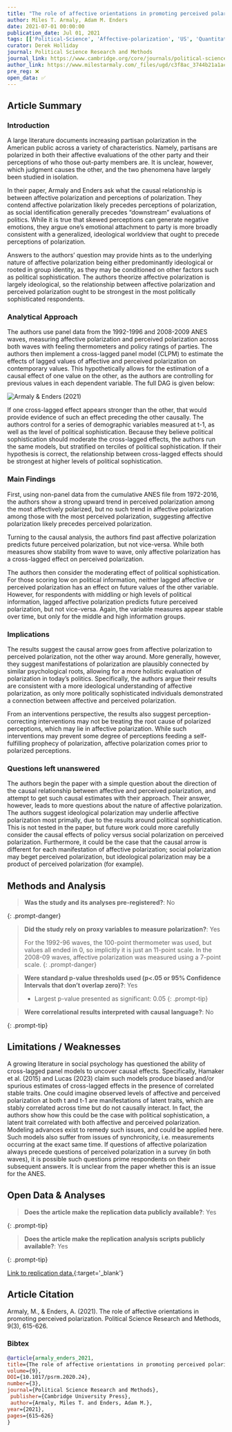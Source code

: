 ```yaml
---
title: "The role of affective orientations in promoting perceived polarization"
author: Miles T. Armaly, Adam M. Enders
date: 2021-07-01 00:00:00
publication_date: Jul 01, 2021
tags: [['Political-Science', 'Affective-polarization', 'US', 'Quantitative', 'Causal', 'ANES']]
curator: Derek Holliday
journal: Political Science Research and Methods
journal_link: https://www.cambridge.org/core/journals/political-science-research-and-methods/article/role-of-affective-orientations-in-promoting-perceived-polarization/8DC909776671F0791C5B6DDE407F5D1E
author_link: https://www.milestarmaly.com/_files/ugd/c3f8ac_3744b21a1ac548cba7e08bbef2d0191e.pdf
pre_reg: ❌
open_data: ✅
---
```


## Article Summary

### Introduction ###
A large literature documents increasing partisan polarization in the American public across a variety of characteristics. Namely, partisans are polarized in both their affective evaluations of the other party and their perceptions of who those out-party members are. It is unclear, however, which judgment causes the other, and the two phenomena have largely been studied in isolation.

In their paper, Armaly and Enders ask what the causal relationship is between affective polarization and perceptions of polarization. They contend affective polarization likely precedes perceptions of polarization, as social identification generally precedes “downstream” evaluations of politics. While it is true that skewed perceptions can generate negative emotions, they argue one’s emotional attachment to party is more broadly consistent with a generalized, ideological worldview that ought to precede perceptions of polarization. 

Answers to the authors’ question may provide hints as to the underlying nature of affective polarization being either predominantly ideological or rooted in group identity, as they may be conditioned on other factors such as political sophistication. The authors theorize affective polarization is largely ideological, so the relationship between affective polarization and perceived polarization ought to be strongest in the most politically sophisticated respondents.

### Analytical Approach ###
The authors use panel data from the 1992-1996 and 2008-2009 ANES waves, measuring affective polarization and perceived polarization across both waves with feeling thermometers and policy ratings of parties. The authors then implement a cross-lagged panel model (CLPM) to estimate the effects of lagged values of affective and perceived polarization on contemporary values. This hypothetically allows for the estimation of a causal effect of one value on the other, as the authors are controlling for previous values in each dependent variable. The full DAG is given below:

![Armaly & Enders (2021)](/assets/img/Armaly-Enders-2021_Holliday.png)

If one cross-lagged effect appears stronger than the other, that would provide evidence of such an effect preceding the other causally. The authors control for a series of demographic variables measured at t-1, as well as the level of political sophistication. Because they believe political sophistication should moderate the cross-lagged effects, the authors run the same models, but stratified on terciles of political sophistication. If their hypothesis is correct, the relationship between cross-lagged effects should be strongest at higher levels of political sophistication.

### Main Findings ###
First, using non-panel data from the cumulative ANES file from 1972-2016, the authors show a strong upward trend in perceived polarization among the most affectively polarized, but no such trend in affective polarization among those with the most perceived polarization, suggesting affective polarization likely precedes perceived polarization.

Turning to the causal analysis, the authors find past affective polarization predicts future perceived polarization, but not vice-versa. While both measures show stability from wave to wave, only affective polarization has a cross-lagged effect on perceived polarization.

The authors then consider the moderating effect of political sophistication. For those scoring low on political information, neither lagged affective or perceived polarization has an effect on future values of the other variable. However, for respondents with middling or high levels of political information, lagged affective polarization predicts future perceived polarization, but not vice-versa. Again, the variable measures appear stable over time, but only for the middle and high information groups.

### Implications ###
The results suggest the causal arrow goes from affective polarization to perceived polarization, not the other way around.  More generally, however, they suggest manifestations of polarization are plausibly connected by similar psychological roots, allowing for a more holistic evaluation of polarization in today’s politics. Specifically, the authors argue their results are consistent with a more ideological understanding of affective polarization, as only more politically sophisticated individuals demonstrated a connection between affective and perceived polarization.

From an interventions perspective, the results also suggest perception-correcting interventions may not be treating the root cause of polarized perceptions, which may lie in affective polarization. While such interventions may prevent some degree of perceptions feeding a self-fulfilling prophecy of polarization, affective polarization comes prior to polarized perceptions.

### Questions left unanswered ###
The authors begin the paper with a simple question about the direction of the causal relationship between affective and perceived polarization, and attempt to get such causal estimates with their approach. Their answer, however, leads to more questions about the nature of affective polarization. The authors suggest ideological polarization may underlie affective polarization most primally, due to the results around political sophistication. This is not tested in the paper, but future work could more carefully consider the causal effects of policy versus social polarization on perceived polarization. Furthermore, it could be the case that the causal arrow is different for each manifestation of affective polarization; social polarization may beget perceived polarization, but ideological polarization may be a product of perceived polarization (for example).


## Methods and Analysis

> **Was the study and its analyses pre-registered?**: No
> 
{: .prompt-danger}

> **Did the study rely on proxy variables to measure polarization?**: Yes
> 
> 
> For the 1992-96 waves, the 100-point thermometer was used, but values all ended in 0, so implicitly it is just an 11-point scale. In the 2008-09 waves, affective polarization was measured using a 7-point scale.
{: .prompt-danger}


> **Were standard p-value thresholds used (p<.05 or 95% Confidence Intervals that don’t overlap zero)?**: Yes
> 
> - Largest p-value presented as significant: 0.05
{: .prompt-tip}

> **Were correlational results interpreted with causal language?**: No
> 
{: .prompt-tip}

## Limitations / Weaknesses

A growing literature in social psychology has questioned the ability of cross-lagged panel models to uncover causal effects. Specifically, Hamaker et al. (2015) and Lucas (2023) claim such models produce biased and/or spurious estimates of cross-lagged effects in the presence of correlated stable traits. One could imagine observed levels of affective and perceived polarization at both t and t-1 are manifestations of latent traits, which are stably correlated across time but do not causally interact. In fact, the authors show how this could be the case with political sophistication, a latent trait correlated with both affective and perceived polarization. Modeling advances exist to remedy such issues, and could be applied here.  Such models also suffer from issues of synchronicity, i.e. measurements occurring at the exact same time. If questions of affective polarization always precede questions of perceived polarization in a survey (in both waves), it is possible such questions prime respondents on their subsequent answers. It is unclear from the paper whether this is an issue for the ANES.

## Open Data & Analyses

> **Does the article make the replication data publicly available?**: Yes
> 
{: .prompt-tip}

> **Does the article make the replication analysis scripts publicly available?**: Yes
> 
{: .prompt-tip}


[Link to replication data.](https://dataverse.harvard.edu/dataset.xhtml?persistentId=doi:10.7910/DVN/H6GG8O){:target='_blank'}

## Article Citation

Armaly, M., & Enders, A. (2021). The role of affective orientations in promoting perceived polarization. Political Science Research and Methods, 9(3), 615-626. 

### Bibtex

```bibtex
@article{armaly_enders_2021, 
title={The role of affective orientations in promoting perceived polarization}, 
volume={9}, 
DOI={10.1017/psrm.2020.24}, 
number={3}, 
journal={Political Science Research and Methods},
 publisher={Cambridge University Press},
 author={Armaly, Miles T. and Enders, Adam M.}, 
year={2021}, 
pages={615–626}
}

```

